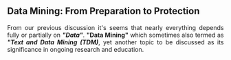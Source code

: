 ## Data Mining: From Preparation to Protection
<p align="justify">
From our previous discussion it's seems that nearly everything depends fully or partially on <b><i>"Data"</i></b>. 
  <b>"Data Mining"</b> which sometimes also termed as <b><i>"Text and Data Mining (TDM)</b></i>, yet another topic to be discussed as its significance in ongoing research and education.
  </p>
